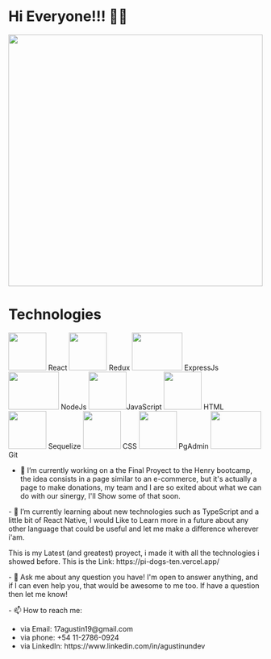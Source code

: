 <h1> Hi Everyone!!! 👋😀 </h1>
<img src="https://user-images.githubusercontent.com/39142850/67110554-fdea5400-f20d-11e9-834a-d459a612b7b1.gif" width="100%" height="500px"/>

<div>
 <h1>Technologies</h1>
 <img src="https://upload.wikimedia.org/wikipedia/commons/thumb/4/47/React.svg/1200px-React.svg.png" width="75px" height="75px" alt=""/> <span>React</span>  <img src="https://img.icons8.com/color/452/redux.png" width="75px" height="75px" alt=""/> <span>Redux</span>  <img src="https://ismaeljdz7.com/img/abilities/expressjs.png" width="100px" height="75px" alt=""/> <span>ExpressJs</span>    <img src="https://www.anychart.com/_design/img/upload/plugins/nodejs-logo.png" width="100px" height="75px" alt=""/> <span>NodeJs</span>    <img src="https://upload.wikimedia.org/wikipedia/commons/thumb/9/99/Unofficial_JavaScript_logo_2.svg/1024px-Unofficial_JavaScript_logo_2.svg.png" width="75px" height="75px" alt=""/><span>JavaScript</span>  <img src="https://upload.wikimedia.org/wikipedia/commons/thumb/6/61/HTML5_logo_and_wordmark.svg/2048px-HTML5_logo_and_wordmark.svg.png" width="75px" height="75px" alt=""/> <span>HTML</span>  <img src="https://seeklogo.com/images/S/sequelize-logo-9A5075DB9F-seeklogo.com.png" width="75px" height="75px" alt=""/> <span>Sequelize</span>  <img src="https://upload.wikimedia.org/wikipedia/commons/thumb/d/d5/CSS3_logo_and_wordmark.svg/1452px-CSS3_logo_and_wordmark.svg.png" width="75px" height="75px" alt=""/> <span>CSS</span>  <img src="https://upload.wikimedia.org/wikipedia/commons/thumb/2/29/Postgresql_elephant.svg/540px-Postgresql_elephant.svg.png" width="75px" height="75px" alt=""/>  <span>PgAdmin</span>  <img src="https://upload.wikimedia.org/wikipedia/commons/thumb/3/3f/Git_icon.svg/1024px-Git_icon.svg.png" width="100px" height="75px" alt=""/> <span>Git</span>

 <p>
 
- 🔭 I’m currently working on a the Final Proyect to the Henry bootcamp, the idea consists in a page similar to an e-commerce, but it's actually a page to make donations, my team and I are so exited about what we can do with our sinergy, I'll Show some of that soon.
 </p> 
 
 
 <p>
  - 🌱 I’m currently learning about new technologies such as TypeScript and a little bit of React Native, I would Like to Learn more in a future about any other language that could be useful and let me make a difference wherever i'am.
 </p>
 
 
 <p>
 This is my Latest (and greatest) proyect, i made it with all the technologies i showed before. This is the Link: https://pi-dogs-ten.vercel.app/
 </p>
 
 <p>
  - 💬 Ask me about any question you have! I'm open to answer anything, and if I can even help you, that would be awesome to me too. If have a question then let me know!
 </p>
 
  <p>
- 📫 How to reach me: 
 <ul>
  <li>via Email: 17agustin19@gmail.com</li>
    <li>via phone: +54 11-2786-0924</li>
   <li> via LinkedIn: https://www.linkedin.com/in/agustinundev</li>
 </ul>
  </p>

 </div>
<!--
**17agustin/17agustin** is a ✨ _special_ ✨ repository because its `README.md` (this file) appears on your GitHub profile.

Here are some ideas to get you started:

- 🔭 I’m currently working on ...
- 🌱 I’m currently learning ... 
- 👯 I’m looking to collaborate on ...
- 🤔 I’m looking for help with ...
- 💬 Ask me about ...
- 📫 How to reach me: ...
- 😄 Pronouns: ...
- ⚡ Fun fact: ...
-->
